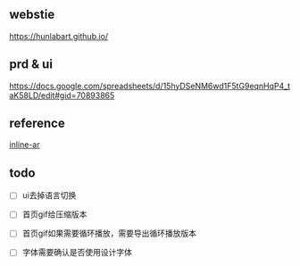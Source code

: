 ## webstie

https://hunlabart.github.io/

## prd & ui
https://docs.google.com/spreadsheets/d/15hyDSeNM6wd1F5tG9eqnHqP4_taK58LD/edit#gid=70893865


## reference

[inline-ar](https://www.8thwall.com/8thwall/inline-ar/code/) 

## todo

- [ ] ui去掉语言切换  
- [ ] 首页gif给压缩版本
- [ ] 首页gif如果需要循环播放，需要导出循环播放版本
- [ ] 字体需要确认是否使用设计字体

